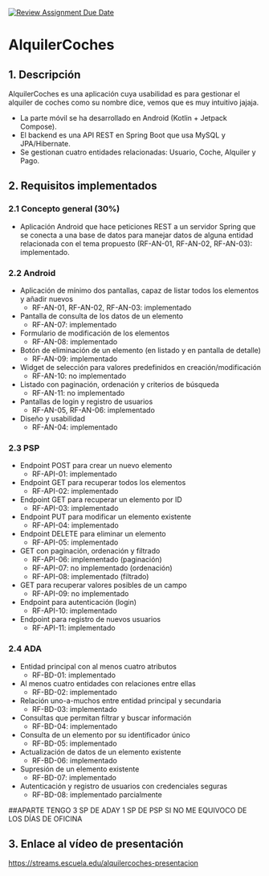 [![Review Assignment Due Date](https://classroom.github.com/assets/deadline-readme-button-22041afd0340ce965d47ae6ef1cefeee28c7c493a6346c4f15d667ab976d596c.svg)](https://classroom.github.com/a/O1oNnYGo)

# AlquilerCoches

## 1. Descripción
AlquilerCoches es una aplicación cuya usabilidad es para gestionar el alquiler de coches como su nombre dice, vemos que es muy intuitivo jajaja.  
- La parte móvil se ha desarrollado en Android (Kotlin + Jetpack Compose).  
- El backend es una API REST en Spring Boot que usa MySQL y JPA/Hibernate.  
- Se gestionan cuatro entidades relacionadas: Usuario, Coche, Alquiler y Pago.

## 2. Requisitos implementados

### 2.1 Concepto general (30%)  
- Aplicación Android que hace peticiones REST a un servidor Spring que se conecta a una base de datos para manejar datos de alguna entidad relacionada con el tema propuesto (RF-AN-01, RF-AN-02, RF-AN-03): implementado.

### 2.2 Android
- Aplicación de mínimo dos pantallas, capaz de listar todos los elementos y añadir nuevos  
  - RF-AN-01, RF-AN-02, RF-AN-03: implementado  
- Pantalla de consulta de los datos de un elemento  
  - RF-AN-07: implementado  
- Formulario de modificación de los elementos  
  - RF-AN-08: implementado  
- Botón de eliminación de un elemento (en listado y en pantalla de detalle)  
  - RF-AN-09: implementado  
- Widget de selección para valores predefinidos en creación/modificación  
  - RF-AN-10: no implementado  
- Listado con paginación, ordenación y criterios de búsqueda  
  - RF-AN-11: no implementado  
- Pantallas de login y registro de usuarios  
  - RF-AN-05, RF-AN-06: implementado  
- Diseño y usabilidad  
  - RF-AN-04: implementado  

### 2.3 PSP  
- Endpoint POST para crear un nuevo elemento  
  - RF-API-01: implementado  
- Endpoint GET para recuperar todos los elementos  
  - RF-API-02: implementado  
- Endpoint GET para recuperar un elemento por ID  
  - RF-API-03: implementado  
- Endpoint PUT para modificar un elemento existente  
  - RF-API-04: implementado  
- Endpoint DELETE para eliminar un elemento  
  - RF-API-05: implementado  
- GET con paginación, ordenación y filtrado  
  - RF-API-06: implementado (paginación)  
  - RF-API-07: no implementado (ordenación)  
  - RF-API-08: implementado (filtrado)  
- GET para recuperar valores posibles de un campo  
  - RF-API-09: no implementado  
- Endpoint para autenticación (login)  
  - RF-API-10: implementado  
- Endpoint para registro de nuevos usuarios  
  - RF-API-11: implementado  

### 2.4 ADA 
- Entidad principal con al menos cuatro atributos  
  - RF-BD-01: implementado  
- Al menos cuatro entidades con relaciones entre ellas  
  - RF-BD-02: implementado  
- Relación uno-a-muchos entre entidad principal y secundaria  
  - RF-BD-03: implementado  
- Consultas que permitan filtrar y buscar información  
  - RF-BD-04: implementado  
- Consulta de un elemento por su identificador único  
  - RF-BD-05: implementado  
- Actualización de datos de un elemento existente  
  - RF-BD-06: implementado  
- Supresión de un elemento existente  
  - RF-BD-07: implementado  
- Autenticación y registro de usuarios con credenciales seguras  
  - RF-BD-08: implementado  parcialmente

##APARTE TENGO 3 SP DE ADAY 1 SP DE PSP SI NO ME EQUIVOCO DE LOS DÍAS DE OFICINA 

## 3. Enlace al vídeo de presentación  
https://streams.escuela.edu/alquilercoches-presentacion  

